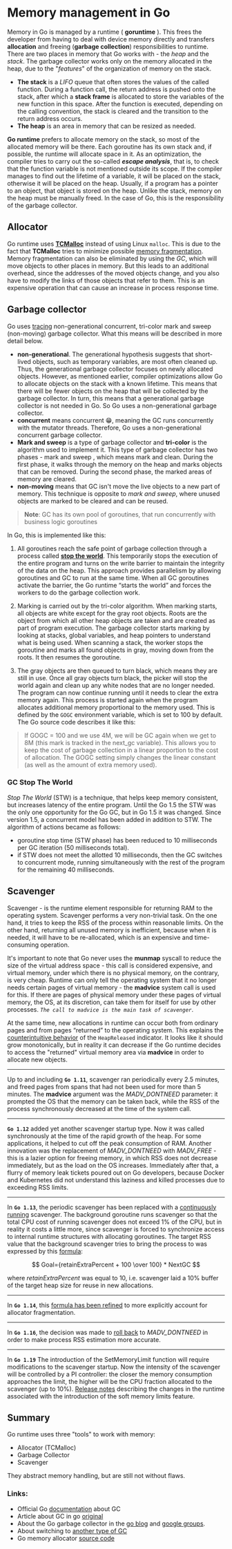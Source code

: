 # Memory management in Go
Memory in Go is managed by a runtime ( **goruntime** ). This frees the developer from having to deal with device memory directly and transfers **allocation** and freeing (**garbage collection**) responsibilities to runtime. There are two places in memory that Go works with - the *heap* and the *stack*. The garbage collector works only on the memory allocated in the heap, due to the "*features*" of the organization of memory on the stack.

- **The stack** is a *LIFO* queue that often stores the values of the called function. During a function call, the return address is pushed onto the stack, after which a **stack frame** is allocated to store the variables of the new function in this space. After the function is executed, depending on the calling convention, the stack is cleared and the transition to the return address occurs.
- **The heap** is an area in memory that can be resized as needed.

**Go runtime** prefers to allocate memory on the stack, so most of the allocated memory will be there. Each goroutine has its own stack and, if possible, the runtime will allocate space in it. As an optimization, the compiler tries to carry out the so-called ***escape analysis***, that is, to check that the function variable is not mentioned outside its scope. If the compiler manages to find out the lifetime of a variable, it will be placed on the stack, otherwise it will be placed on the heap. Usually, if a program has a pointer to an object, that object is stored on the heap. Unlike the stack, memory on the heap must be manually freed. In the case of Go, this is the responsibility of the garbage collector.

## Allocator

Go runtime uses **[TCMalloc](https://github.com/google/tcmalloc)** instead of using Linux `malloc`. This is due to the fact that **TCMalloc** tries to minimize possible [memory fragmentation](https://en.wikipedia.org/wiki/Fragmentation_(computing)#Internal_fragmentation). Memory fragmentation can also be eliminated by using the *GC*, which will move objects to other places in memory. But this leads to an additional overhead, since the addresses of the moved objects change, and you also have to modify the links of those objects that refer to them. This is an expensive operation that can cause an increase in process response time.

## Garbage collector
Go uses [tracing](https://en.wikipedia.org/wiki/Tracing_garbage_collection) non-generational concurrent, tri-color mark and sweep (non-moving) garbage collector. What this means will be described in more detail below.
- **non-generational**. The generational hypothesis suggests that short-lived objects, such as temporary variables, are most often cleaned up. Thus, the generational garbage collector focuses on newly allocated objects. However, as mentioned earlier, compiler optimizations allow Go to allocate objects on the stack with a known lifetime. This means that there will be fewer objects on the heap that will be collected by the garbage collector. In turn, this means that a generational garbage collector is not needed in Go. So Go uses a non-generational garbage collector.
- **concurrent** means concurrent 😁, meaning the GC runs concurrently with the mutator threads. Therefore, Go uses a non-generational concurrent garbage collector.
- **Mark and sweep** is a type of garbage collector and **tri-color** is the algorithm used to implement it. This type of garbage collector has two phases - mark and sweep , which means mark and clean. During the first phase, it walks through the memory on the heap and marks objects that can be removed. During the second phase, the marked areas of memory are cleared.
- **non-moving** means that GC isn't move the live objects to a new part of memory. This technique is opposite to *mark and sweep*, where unused objects are marked to be cleared and can be reused. 

> **Note**: GC has its own pool of goroutines, that run concurrently with business logic goroutines

In Go, this is implemented like this:
1. All goroutines reach the safe point of garbage collection through a process called **[stop the world](#gc_stop_the_world)**. This temporarily stops the execution of the entire program and turns on the write barrier to maintain the integrity of the data on the heap. This approach provides parallelism by allowing goroutines and GC to run at the same time. When all GC goroutines activate the barrier, the Go runtime “starts the world” and forces the workers to do the garbage collection work.

2. Marking is carried out by the tri-color algorithm. When marking starts, all objects are white except for the gray root objects. Roots are the object from which all other heap objects are taken and are created as part of program execution. The garbage collector starts marking by looking at stacks, global variables, and heap pointers to understand what is being used. When scanning a stack, the worker stops the goroutine and marks all found objects in gray, moving down from the roots. It then resumes the goroutine.

3. The gray objects are then queued to turn black, which means they are still in use. Once all gray objects turn black, the picker will stop the world again and clean up any white nodes that are no longer needed. The program can now continue running until it needs to clear the extra memory again.
This process is started again when the program allocates additional memory proportional to the memory used. This is defined by the `GOGC` environment variable, which is set to 100 by default. The Go source code describes it like this:

> If GOGC = 100 and we use 4M, we will be GC again when we get to 8M (this mark is tracked in the next_gc variable). This allows you to keep the cost of garbage collection in a linear proportion to the cost of allocation. The GOGC setting simply changes the linear constant (as well as the amount of extra memory used).

### GC Stop The World

*Stop The World* (STW) is a technique, that helps keep memory consistent, but increases latency of the entire program. Until the Go 1.5 the STW was the only one opportunity for the Go GC, but in Go 1.5 it was changed. Since version 1.5, a concurrent model has been added in addition to STW. The algorithm of actions became as follows: 
- goroutine stop time (STW phase) has been reduced to 10 milliseconds per GC iteration (50 milliseconds total).
- if STW does not meet the allotted 10 milliseconds, then the GC switches to concurrent mode,
running simultaneously with the rest of the program for the remaining 40 milliseconds.

## Scavenger

Scavenger - is the runtime element responsible for returning RAM to the operating system. Scavenger performs a very non-trivial task. On the one hand, it tries to keep the RSS of the process within reasonable limits. On the other hand, returning all unused memory is inefficient, because when it is needed, it will have to be re-allocated, which is an expensive and time-consuming operation.

It's important to note that Go never uses the **munmap** syscall to reduce the size of the virtual address space - this call is considered expensive, and virtual memory, under which there is no physical memory, on the contrary, is very cheap. Runtime can only tell the operating system that it no longer needs certain pages of virtual memory - the **madvice** system call is used for this. If there are pages of physical memory under these pages of virtual memory, the OS, at its discretion, can take them for itself for use by other processes. *`The call to madvice is the main task of scavenger`*.

At the same time, new allocations in runtime can occur both from ordinary pages and from pages “returned” to the operating system. This explains the [counterintuitive behavior](https://github.com/golang/go/issues/32284) of the `HeapReleased` indicator. It looks like it should grow monotonically, but in reality it can decrease if the Go runtime decides to access the "returned" virtual memory area via **madvice** in order to allocate new objects.

---

Up to and including **`Go 1.11`**, scavenger ran periodically every 2.5 minutes, and freed pages from spans that had not been used for more than 5 minutes. The **madvice** argument was the *MADV_DONTNEED* parameter: it prompted the OS that the memory can be taken back, while the RSS of the process synchronously decreased at the time of the system call.

---

**`Go 1.12`** added yet another scavenger startup type. Now it was called synchronously at the time of the rapid growth of the heap. For some applications, it helped to cut off the peak consumption of RAM. Another innovation was the replacement of *MADV_DONTNEED* with *MADV_FREE* - this is a lazier option for freeing memory, in which RSS does not decrease immediately, but as the load on the OS increases. Immediately after that, a flurry of memory leak tickets poured out on Go developers, because Docker and Kubernetes did not understand this laziness and killed processes due to exceeding RSS limits.

---

In **`Go 1.13`**, the periodic scavenger has been replaced with a [continuously running](https://github.com/golang/go/issues/30333) scavenger. The background goroutine runs scavenger so that the total CPU cost of running scavenger does not exceed 1% of the CPU, but in reality it costs a little more, since scavenger is forced to synchronize access to internal runtime structures with allocating goroutines. The target RSS value that the background scavenger tries to bring the process to was expressed by this [formula](https://github.com/golang/go/blob/go1.13/src/runtime/mgcscavenge.go#L20):

$$ Goal={retainExtraPercent + 100 \over 100} * NextGC $$

where *retainExtraPercent* was equal to 10, i.e. scavenger laid a 10% buffer of the target heap size for reuse in new allocations. 

---

In **`Go 1.14`**, this [formula has been refined](https://github.com/golang/go/blob/go1.14/src/runtime/mgcscavenge.go#L21) to more explicitly account for allocator fragmentation.

---

In **`Go 1.16`**, the decision was made to [roll back](https://github.com/golang/go/issues/42330) to *MADV_DONTNEED* in order to make process RSS estimation more accurate.

---

In **`Go 1.19`** The introduction of the SetMemoryLimit function will require modifications to the scavenger startup. Now the intensity of the scavenger will be controlled by a PI controller: the closer the memory consumption approaches the limit, the higher will be the CPU fraction allocated to the scavenger (up to 10%). [Release notes](https://go.dev/doc/go1.19#runtime) describing the changes in the runtime associated with the introduction of the soft memory limits feature.

## Summary

Go runtime uses three "tools" to work with memory:
- Allocator (TCMalloc)
- Garbage Collector
- Scavenger

They abstract memory handling, but are still not without flaws.

### Links:
- Official Go [documentation](https://go.dev/doc/gc-guide) about GC
- Article about GC in go [original](https://medium.com/@ankur_anand/a-visual-guide-to-golang-memory-allocator-from-ground-up-e132258453ed)
- About the Go garbage collector in the [go blog](https://blog.golang.org/ismmkeynote) and [google groups](https://groups.google.com/g/golang-nuts/c/KJiyv2mV2pU/m/wdBUH1mHCAAJ).
- About switching to [another type of GC](http://golang.org/s/gctoc)
- Go memory allocator [source code](https://github.com/golang/go/blob/master/src/runtime/malloc.go)
